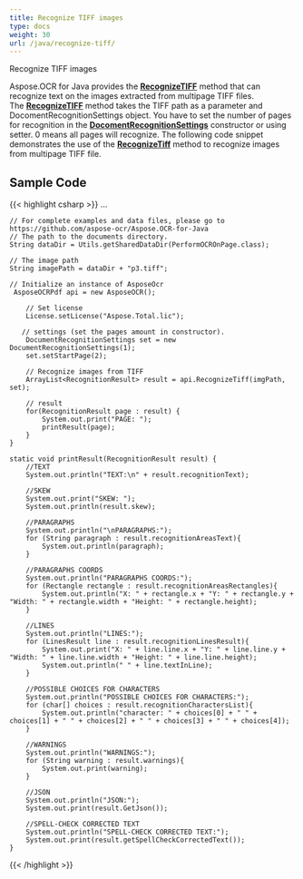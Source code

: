 ```yaml
---
title: Recognize TIFF images
type: docs
weight: 30
url: /java/recognize-tiff/
---
```


Recognize TIFF images

Aspose.OCR for Java provides the [**RecognizeTIFF**](https://apireference.aspose.com/ocr/java/com.aspose.ocr/AsposeOCR#RecognizeTiff-java.lang.String-com.aspose.ocr.DocumentRecognitionSettings-) method that can recognize text on the images extracted from multipage TIFF files. 
The [**RecognizeTIFF**](https://apireference.aspose.com/ocr/java/com.aspose.ocr/AsposeOCR#RecognizeTiff-java.lang.String-com.aspose.ocr.DocumentRecognitionSettings-) method takes the TIFF path as a parameter and DocomentRecognitionSettings object.
You have to set the number of pages for recognition in the [**DocomentRecognitionSettings**](https://apireference.aspose.com/ocr/java/com.aspose.ocr/DocumentRecognitionSettings) constructor 
or using setter. 0 means all pages will recognize. 
The following code snippet demonstrates the use of the [**RecognizeTiff**](https://apireference.aspose.com/ocr/java/com.aspose.ocr/AsposeOCR#RecognizeTiff-java.lang.String-com.aspose.ocr.DocumentRecognitionSettings-) method to recognize images from multipage TIFF file.

## Sample Code

{{< highlight csharp >}}
...

	// For complete examples and data files, please go to https://github.com/aspose-ocr/Aspose.OCR-for-Java
	// The path to the documents directory.
	String dataDir = Utils.getSharedDataDir(PerformOCROnPage.class);

	// The image path
	String imagePath = dataDir + "p3.tiff";

	// Initialize an instance of AsposeOcr
	 AsposeOCRPdf api = new AsposeOCR();

        // Set license 
        License.setLicense("Aspose.Total.lic");

       // settings (set the pages amount in constructor). 
		DocumentRecognitionSettings set = new DocumentRecognitionSettings(1);
		set.setStartPage(2);
		
		// Recognize images from TIFF 
		ArrayList<RecognitionResult> result = api.RecognizeTiff(imgPath, set);
		
		// result
		for(RecognitionResult page : result) {
			System.out.print("PAGE: ");
			printResult(page);
		}
    }
    
    static void printResult(RecognitionResult result) {
    	//TEXT
    	System.out.println("TEXT:\n" + result.recognitionText);
    	
    	//SKEW
    	System.out.print("SKEW: ");
    	System.out.println(result.skew);
    	
    	//PARAGRAPHS
    	System.out.println("\nPARAGRAPHS:");    	
    	for (String paragraph : result.recognitionAreasText){
    		System.out.println(paragraph);
    	}
    	
     	//PARAGRAPHS COORDS
    	System.out.println("PARAGRAPHS COORDS:");
    	for (Rectangle rectangle : result.recognitionAreasRectangles){
    		System.out.println("X: " + rectangle.x + "Y: " + rectangle.y + "Width: " + rectangle.width + "Height: " + rectangle.height);
    	}
    	
    	//LINES
    	System.out.println("LINES:");
    	for (LinesResult line : result.recognitionLinesResult){
    		System.out.print("X: " + line.line.x + "Y: " + line.line.y + "Width: " + line.line.width + "Height: " + line.line.height);
    		System.out.println(" " + line.textInLine);
    	}
    	
    	//POSSIBLE CHOICES FOR CHARACTERS
    	System.out.println("POSSIBLE CHOICES FOR CHARACTERS:");
    	for (char[] choices : result.recognitionCharactersList){
    		System.out.println("character: " + choices[0] + " " + choices[1] + " " + choices[2] + " " + choices[3] + " " + choices[4]);
    	}    	
    	
    	//WARNINGS
    	System.out.println("WARNINGS:");
    	for (String warning : result.warnings){
    		System.out.print(warning);
    	}
    	
    	//JSON
    	System.out.println("JSON:");
    	System.out.print(result.GetJson());
    	
    	//SPELL-CHECK CORRECTED TEXT
    	System.out.println("SPELL-CHECK CORRECTED TEXT:");
    	System.out.print(result.getSpellCheckCorrectedText());
    }
{{< /highlight >}}



